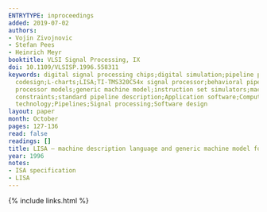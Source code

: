 ```yaml
---
ENTRYTYPE: inproceedings
added: 2019-07-02
authors:
- Vojin Zivojnovic
- Stefan Pees
- Heinrich Meyr
booktitle: VLSI Signal Processing, IX
doi: 10.1109/VLSISP.1996.558311
keywords: digital signal processing chips;digital simulation;pipeline processing;specification languages;ASAP sequencer;Gantt charts;HW/SW co-design;HW/SW
  codesign;L-charts;LISA;TI-TMS320C54x signal processor;behavioral pipeline modeling;bit-accurate processor models;coarse ISA models;cosimulation environment;cycle/phase-accurate
  processor models;generic machine model;instruction set simulators;machine description language;pipeline controller;pipeline flushes;reservation tables;resource
  constraints;standard pipeline description;Application software;Computer architecture;Digital signal processing;Hardware;Hazards;Instruction sets;Paper
  technology;Pipelines;Signal processing;Software design
layout: paper
month: October
pages: 127-136
read: false
readings: []
title: LISA – machine description language and generic machine model for HW/SW co-design
year: 1996
notes:
- ISA specification
- LISA
---
```

{% include links.html %}
